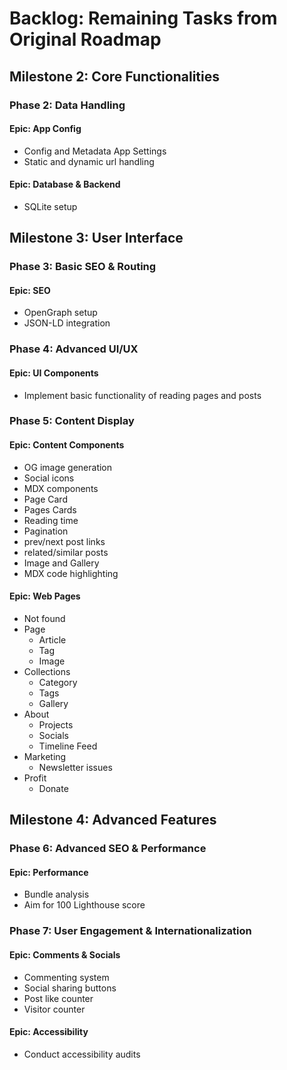 # Backlog: Remaining Tasks from Original Roadmap

## Milestone 2: Core Functionalities

### Phase 2: Data Handling

#### Epic: App Config

- Config and Metadata App Settings
- Static and dynamic url handling

#### Epic: Database & Backend

- SQLite setup

## Milestone 3: User Interface

### Phase 3: Basic SEO & Routing

#### Epic: SEO

- OpenGraph setup
- JSON-LD integration

### Phase 4: Advanced UI/UX

#### Epic: UI Components

- Implement basic functionality of reading pages and posts

### Phase 5: Content Display

#### Epic: Content Components

- OG image generation
- Social icons
- MDX components
- Page Card
- Pages Cards
- Reading time
- Pagination
- prev/next post links
- related/similar posts
- Image and Gallery
- MDX code highlighting

#### Epic: Web Pages

- Not found
- Page
  - Article
  - Tag
  - Image
- Collections
  - Category
  - Tags
  - Gallery
- About
  - Projects
  - Socials
  - Timeline Feed
- Marketing
  - Newsletter issues
- Profit
  - Donate

## Milestone 4: Advanced Features

### Phase 6: Advanced SEO & Performance

#### Epic: Performance

- Bundle analysis
- Aim for 100 Lighthouse score

### Phase 7: User Engagement & Internationalization

#### Epic: Comments & Socials

- Commenting system
- Social sharing buttons
- Post like counter
- Visitor counter

#### Epic: Accessibility

- Conduct accessibility audits
